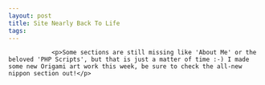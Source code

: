 ```yaml
---
layout: post
title: Site Nearly Back To Life
tags:
---
```



                <p>Some sections are still missing like 'About Me' or the beloved 'PHP Scripts', but that is just a matter of time :-) I made some new Origami art work this week, be sure to check the all-new nippon section out!</p>
